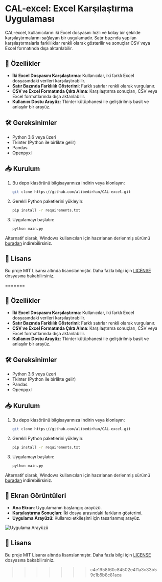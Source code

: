 # CAL-excel: Excel Karşılaştırma Uygulaması

CAL-excel, kullanıcıların iki Excel dosyasını hızlı ve kolay bir şekilde karşılaştırmalarını sağlayan bir uygulamadır. Satır bazında yapılan karşılaştırmalarla farklılıklar renkli olarak gösterilir ve sonuçlar CSV veya Excel formatında dışa aktarılabilir.



## 🚀 Özellikler

* **İki Excel Dosyasını Karşılaştırma**: Kullanıcılar, iki farklı Excel dosyasındaki verileri karşılaştırabilir.
* **Satır Bazında Farklılık Gösterimi**: Farklı satırlar renkli olarak vurgulanır.
* **CSV ve Excel Formatında Çıktı Alma**: Karşılaştırma sonuçları, CSV veya Excel formatlarında dışa aktarılabilir.
* **Kullanıcı Dostu Arayüz**: Tkinter kütüphanesi ile geliştirilmiş basit ve anlaşılır bir arayüz.



## 🛠️ Gereksinimler

* Python 3.6 veya üzeri
* Tkinter (Python ile birlikte gelir)
* Pandas
* Openpyxl

## 📥 Kurulum

1. Bu depo klasörünü bilgisayarınıza indirin veya klonlayın:

   ```bash
   git clone https://github.com/alibedirhan/CAL-excel.git
   ```
2. Gerekli Python paketlerini yükleyin:

   ```bash
   pip install -r requirements.txt
   ```
3. Uygulamayı başlatın:

   ```bash
   python main.py
   ```

Alternatif olarak, Windows kullanıcıları için hazırlanan derlenmiş sürümü [buradan](https://github.com/alibedirhan/CAL-excel/releases/latest) indirebilirsiniz.


## 📄 Lisans

Bu proje MIT Lisansı altında lisanslanmıştır. Daha fazla bilgi için [LICENSE](https://github.com/alibedirhan/CAL-excel/blob/main/LICENSE) dosyasına bakabilirsiniz.

=======


## 🚀 Özellikler

* **İki Excel Dosyasını Karşılaştırma**: Kullanıcılar, iki farklı Excel dosyasındaki verileri karşılaştırabilir.
* **Satır Bazında Farklılık Gösterimi**: Farklı satırlar renkli olarak vurgulanır.
* **CSV ve Excel Formatında Çıktı Alma**: Karşılaştırma sonuçları, CSV veya Excel formatlarında dışa aktarılabilir.
* **Kullanıcı Dostu Arayüz**: Tkinter kütüphanesi ile geliştirilmiş basit ve anlaşılır bir arayüz.



## 🛠️ Gereksinimler

* Python 3.6 veya üzeri
* Tkinter (Python ile birlikte gelir)
* Pandas
* Openpyxl

## 📥 Kurulum

1. Bu depo klasörünü bilgisayarınıza indirin veya klonlayın:

   ```bash
   git clone https://github.com/alibedirhan/CAL-excel.git
   ```
2. Gerekli Python paketlerini yükleyin:

   ```bash
   pip install -r requirements.txt
   ```
3. Uygulamayı başlatın:

   ```bash
   python main.py
   ```

Alternatif olarak, Windows kullanıcıları için hazırlanan derlenmiş sürümü [buradan](https://github.com/alibedirhan/CAL-excel/releases/latest) indirebilirsiniz.



## 📸 Ekran Görüntüleri

* **Ana Ekran**: Uygulamanın başlangıç arayüzü.
* **Karşılaştırma Sonuçları**: İki dosya arasındaki farkların gösterimi.
* **Uygulama Arayüzü**: Kullanıcı etkileşimi için tasarlanmış arayüz.

![Uygulama Arayüzü](https://github.com/alibedirhan/CAL-excel/blob/main/Screenshots/bup.gif)

## 📄 Lisans

Bu proje MIT Lisansı altında lisanslanmıştır. Daha fazla bilgi için [LICENSE](https://github.com/alibedirhan/CAL-excel/blob/main/LICENSE) dosyasına bakabilirsiniz.
>>>>>>> c4e1958f60c84502e4f1a3c33b59c1b5b8c81aca
